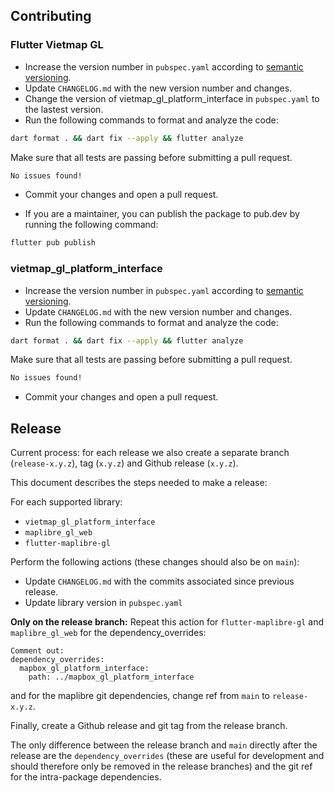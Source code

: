## Contributing
### Flutter Vietmap GL
- Increase the version number in `pubspec.yaml` according to [semantic versioning](https://semver.org/).
- Update `CHANGELOG.md` with the new version number and changes.
- Change the version of vietmap_gl_platform_interface in `pubspec.yaml` to the lastest version.
- Run the following commands to format and analyze the code:
```bash
dart format . && dart fix --apply && flutter analyze 
```
Make sure that all tests are passing before submitting a pull request.
```bash
No issues found! 
```
- Commit your changes and open a pull request.

- If you are a maintainer, you can publish the package to pub.dev by running the following command:
```bash
flutter pub publish
```
### vietmap_gl_platform_interface
- Increase the version number in `pubspec.yaml` according to [semantic versioning](https://semver.org/).
- Update `CHANGELOG.md` with the new version number and changes.
- Run the following commands to format and analyze the code:
```bash
dart format . && dart fix --apply && flutter analyze 
```
Make sure that all tests are passing before submitting a pull request.
```bash
No issues found! 
```
- Commit your changes and open a pull request.

## Release

Current process: for each release we also create a separate branch (`release-x.y.z`), tag (`x.y.z`) and Github release (`x.y.z`).

This document describes the steps needed to make a release:

For each supported library:
 - `vietmap_gl_platform_interface`
 - `maplibre_gl_web`
 - `flutter-maplibre-gl`

Perform the following actions (these changes should also be on `main`):
 - Update `CHANGELOG.md` with the commits associated since previous release.
 - Update library version in `pubspec.yaml`


**Only on the release branch:** Repeat this action for `flutter-maplibre-gl` and `maplibre_gl_web` for the dependency_overrides:

```
Comment out:
dependency_overrides:
  mapbox_gl_platform_interface:
    path: ../mapbox_gl_platform_interface
```

and for the maplibre git dependencies, change ref from `main` to `release-x.y.z`.

Finally, create a Github release and git tag from the release branch.

The only difference between the release branch and `main` directly after the release are the `dependency_overrides` (these are useful for development and should therefore only be removed in the release branches) and the git ref for the intra-package dependencies.
